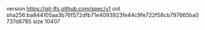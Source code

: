 version https://git-lfs.github.com/spec/v1
oid sha256:ba844105aa3b76f572dfb71e4093923fe44c9fe722f58cb797665ba0737d8785
size 10407
